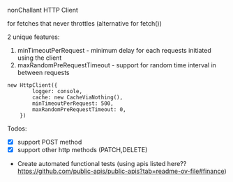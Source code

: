 nonChallant HTTP Client


for fetches that never throttles
(alternative for fetch())

2 unique features:
1. minTimeoutPerRequest - minimum delay for each requests initiated using the client
2. maxRandomPreRequestTimeout - support for random time interval in between requests


```
new HttpClient({
        logger: console,
        cache: new CacheViaNothing(),
        minTimeoutPerRequest: 500,
        maxRandomPreRequestTimeout: 0,
    })
```


Todos:
 * [x] support POST method
 * [x] support other http methods (PATCH,DELETE)
 * Create automated functional tests (using apis listed here?? https://github.com/public-apis/public-apis?tab=readme-ov-file#finance)